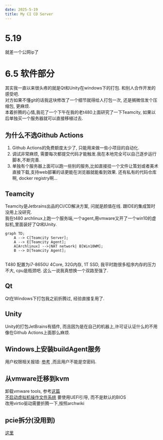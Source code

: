 ```yaml
---
date: 2025-5-19
title: My CI CD Server
---
```

# 5.19
就差一个公网ip了

# 6.5 软件部分
其实我一直以来很头疼的就是Qt和Unity在windows下的打包. 和别人合作开发的感受吧.   
对方如果不懂git的话我这块修改了一个细节就得给人打包一次, 还是搁微信发个压缩包, 更麻烦.  
本着折腾的心情,我花了一个下午在我的老t480上面研究了一下Teamcity, 如果以后单独买一个服务器就可以直接移植过去.  

## 为什么不选Github Actions
1. Github Actions的免费额度太少了, 只能用来做一些小项目的自动化.
2. 调试非常麻烦, 需要每次都提交代码才能触发.我在本地完全可以自己逐步运行脚本,不断完善.
3. 单独有个服务器上面可以跑一些别的服务,比如直接挂一个文件让策划或者美术直接下载,支持web部署的话更能在浏览器就能看到效果.  还有私有的代码仓库啊, docker registry啊...  

## Teamcity
Teamcity是Jetbrains出品的CI/CD解决方案, 问就是颜值在线. 跟IDE的集成暂时没用上没研究.  
我在t480 archlinux上跑一个服务端,一个agent,用vmware又开了一个win10的虚拟机,里面装好了Qt和Unity.
```mermaid
graph TD;
    A --> C[Teamcity Server];
    A --> E[Teamcity Agent];
    A[Archlinux] -->|NAT network| B[Win10WM];
    B --> D[Teamcity Agent];
    
```
T480 配置为i7-8650U 4Core, 32G内存, 1T SSD, 我平时跑很多程序内存的压力不大, cpu是瓶颈吧. 这么一说我真想换一个双路至强了.  

## Qt
Qt在Windows下打包我之前折腾过, 经验直接复用了.  

## Unity 
Unity的打包JetBrains有插件, 而且因为是在自己的机器上,许可证认证什么的不用像在Github Actions上面那么麻烦.

## Windows上安装buildAgent服务
用户权限相关报错: [参考](https://segmentfault.com/a/1190000023071540) ,而且用户不能是空密码.

## 从vmware迁移到kvm
卸载vmware tools, 参考[这篇](https://gist.github.com/broestls/f872872a00acee2fca02017160840624)  
[不启动虚拟机操作文件系统](https://www.cnblogs.com/oloroso/p/6385398.html)
要使用UEFI引导, 而不是默认的BIOS  
改用virtio驱动需要折腾一下,按照archwiki
## pcie拆分(没用到)
[这里](https://zhuanlan.zhihu.com/p/592154834)
